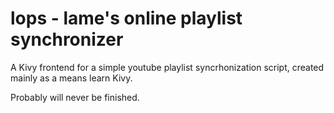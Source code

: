 # lops - lame's online playlist synchronizer

A Kivy frontend for a simple youtube playlist syncrhonization script, created mainly as a means learn Kivy. 

Probably will never be finished.
